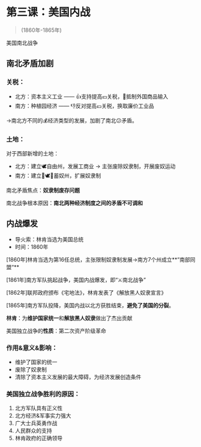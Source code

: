 # 第三课：美国内战

> (1860年-1865年)

[](https://www.notion.so/d7bf0863e2a9423ba2ece0054a658d17#1564eca266f24ee9bb9dced397fc08ea)

美国南北战争

## 南北矛盾加剧

### 关税：

- 北方：资本主义工业 —— 👍支持提高💴关税，🚫抵制外国商品输入
- 南方：种植园经济 —— 👎反对提高💴关税，换取廉价工业品

→南北方不同的💰经济类型的发展，加剧了南北😕矛盾。

### 土地：

对于西部新增的土地：

- 北方：建立🕊自由州，发展工商业 → 主张废除奴隶制，开展废奴运动
- 南方：建立🚫🕊🚫蓄奴州，扩展奴隶制

南北矛盾焦点：**奴隶制废存问题**

南北战争根本原因：**南北两种经济制度之间的矛盾不可调和**

## 内战爆发

- 导火索：林肯当选为美国总统
- 时间：1860年

[1860年]林肯当选为第16任总统，主张限制奴隶制发展→南方7个州成立**”南部同盟“**

[1861年]南方军队挑起战争，美国内战爆发，即“⚔南北战争”

[1862年]联邦政府颁布《宅地法》，林肯发表了《解放黑人奴隶宣言》

[1865年]南方军队投降，美国内战以北方获胜结束，**避免了美国的分裂**。

**林肯**：为**维护国家统一**和**解放黑人奴隶**做出了杰出贡献

美国独立战争的**性质**：第二次资产阶级革命

### 作用&意义&影响：

- 维护了国家的统一
- 废除了奴隶制
- 清除了资本主义发展的最大障碍，为经济发展创造条件

### 美国独立战争胜利的原因：

1. 北方军队具有正义性
2. 北方经济&军事实力强大
3. 广大士兵英勇作战
4. 人民群众的支持
5. 林肯政府的正确领导